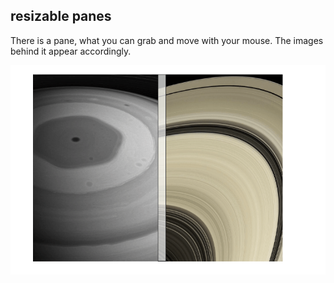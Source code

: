 ## resizable panes

There is a pane, what you can grab and move with your mouse. The images behind it appear accordingly.

![](./screenshots/resizable.gif "resizable")
